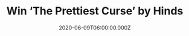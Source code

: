 ---
campaign-uuid: "c-d40b2ae3-3ae3-4a59-96fa-fc3554954f03"
type: "Competition"
category: "Music"
date: "2020-06-09T06:00:00.000Z"
end-date: "2020-07-09T23:59:00.000Z"
disable-form: false
is_promoted: false
has_entry_page: true
title: "Win ‘The Prettiest Curse’ by Hinds"
competition-description: "<p>’The Prettiest Curse’ is a record positively bursting\
  \ with life, with the band finally harnessing the full extent of their pop prowess\
  \ and unleashing songs which sound bigger, bolder, and more complex than anything\
  \ they have done before. We have great news because we are giving away a copy of\
  \ the brand new album by the Hinds.</p>\n<p>Click below for a chance to take it\
  \ home with you now./p>\n"
hero-header: "Win ‘The Prettiest Curse’ by Hinds"
terms-confirmation: "N/A"
banner-img: "https://assets.expresslyapp.com/asset-9c148529-acee-4759-b8bd-e5e6dc15bc0b.jpg"
logo-left-href: "aaa.nme.com"
logo-left-image: "https://assets.expresslyapp.com/asset-0d682984-8a1f-4f6b-ab55-7883073c6025.jpg"
logo-left-title: "NME AAA"
bg-image-hero: "https://assets.expresslyapp.com/asset-39dc7d0f-7317-4716-b4e4-7c5a73ffa031.jpg"
bg-image-first: "https://assets.expresslyapp.com/asset-750d056f-cab8-4ac5-977e-69135e3538e1.jpg"
section1-content: "<p>With ‘The Prettiest Curse’ Hinds shrug off any remaining lo-fi\
  \ accusations and unveil a widescreen beast of an album, not so much a shift as\
  \ a quantum leap in their evolution as a band. This is a record positively bursting\
  \ with life, with the band finally harnessing the full extent of their pop prowess\
  \ and unleashing songs which sound bigger, bolder, and more complex than anything\
  \ they have done before. Here, they double down on what, precisely, makes them so\
  \ special, the bright melodies betraying heartbreaking themes of isolation and betrayal,\
  \ the empowering, don’t mess with us all-girl gang glow - while going even further.</p>\n\
  <p>Enter below for a chance to win it now.</p>\n"
entry-title: "Win ‘The Prettiest Curse’ by Hinds"
entry-content: "<p>Enter the draw to win ‘The Prettiest Curse’ by Hinds by completing\
  \ the form below before 23:59 on the 8th of July 2020.</p>\n"
has-winner: false
prize-description: "‘The Prettiest Curse’ by Hinds"
special-conditions: "Multiple entries are allowed up to one every day.\r\n\r\nThis\
  \ competition is also available on: https://club.expressly.io/competitions/prettiest-curse-hinds-new-album"
country-restrictions:
- "GB"
---